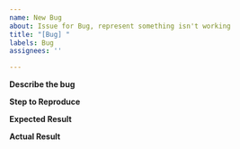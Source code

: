 ```yaml
---
name: New Bug
about: Issue for Bug, represent something isn't working
title: "[Bug] "
labels: Bug
assignees: ''

---
```


**Describe the bug**


**Step to Reproduce**


**Expected Result**


**Actual Result**
